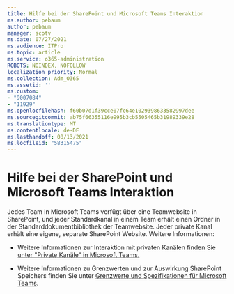 ```yaml
---
title: Hilfe bei der SharePoint und Microsoft Teams Interaktion
ms.author: pebaum
author: pebaum
manager: scotv
ms.date: 07/27/2021
ms.audience: ITPro
ms.topic: article
ms.service: o365-administration
ROBOTS: NOINDEX, NOFOLLOW
localization_priority: Normal
ms.collection: Adm_O365
ms.assetid: ''
ms.custom:
- "9007084"
- "11929"
ms.openlocfilehash: f60b07d1f39cce07fc64e1029398633582997dee
ms.sourcegitcommit: ab75f66355116e995b3cb5505465b31989339e28
ms.translationtype: MT
ms.contentlocale: de-DE
ms.lasthandoff: 08/13/2021
ms.locfileid: "58315475"
---
```

# <a name="help-with-the-sharepoint-and-microsoft-teams-interaction"></a>Hilfe bei der SharePoint und Microsoft Teams Interaktion

Jedes Team in Microsoft Teams verfügt über eine Teamwebsite in SharePoint, und jeder Standardkanal in einem Team erhält einen Ordner in der Standarddokumentbibliothek der Teamwebsite. Jeder private Kanal erhält eine eigene, separate SharePoint Website. Weitere Informationen:

- Weitere Informationen zur Interaktion mit privaten Kanälen finden Sie [unter "Private Kanäle" in Microsoft Teams.](https://docs.microsoft.com/MicrosoftTeams/private-channels#private-channel-sharepoint-sites)

- Weitere Informationen zu Grenzwerten und zur Auswirkung SharePoint Speichers finden Sie unter [Grenzwerte und Spezifikationen für Microsoft Teams](https://docs.microsoft.com/microsoftteams/limits-specifications-teams#storage). 
